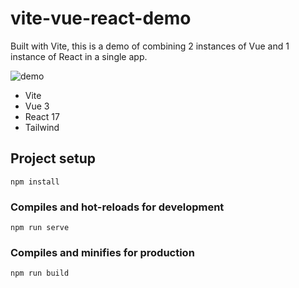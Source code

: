 # vite-vue-react-demo

Built with Vite, this is a demo of combining 2 instances of Vue and 1 instance of React in a single app.

![demo](https://user-images.githubusercontent.com/1104590/108576792-e54fe980-72ec-11eb-9919-f5890cab5ea9.png)

- Vite
- Vue 3
- React 17
- Tailwind

## Project setup
```
npm install
```

### Compiles and hot-reloads for development
```
npm run serve
```

### Compiles and minifies for production
```
npm run build
```
